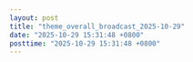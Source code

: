 ```yaml
---
layout: post
title: "theme_overall_broadcast_2025-10-29"
date: "2025-10-29 15:31:48 +0800"
posttime: "2025-10-29 15:31:48 +0800"
---
```


